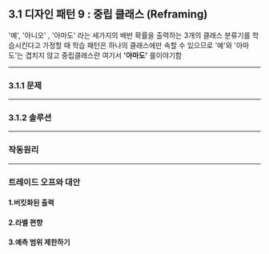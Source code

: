 

## 3.1 디자인 패턴 9 : 중립 클래스 (Reframing) 

'예', '아니오' , '아마도' 라는 세가지의 배반 확률을 출력하는 3개의 클래스 분류기를 학습시킨다고 가정할 때
학습 패턴은 하나의 클래스에만 속할 수 있으므로 '예'와 '아마도'는 겹치지 않고 중립클래스란 여기서 **'아마도'** 를이야기함


* * * 




### 3.1.1 문제 


* * * 


### 3.1.2 솔루션





* * * 



### 작동원리





* * * 


### 트레이드 오프와 대안






#### 1.버킷화된 출력 




#### 2.라벨 편향







#### 3.예측 범위 제한하기





